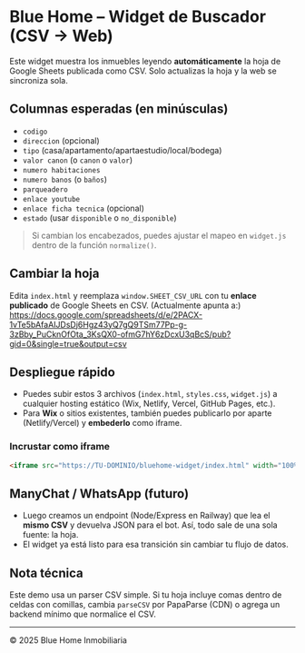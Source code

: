 # Blue Home – Widget de Buscador (CSV → Web)

Este widget muestra los inmuebles leyendo **automáticamente** la hoja de Google Sheets publicada como CSV. Solo actualizas la hoja y la web se sincroniza sola.

## Columnas esperadas (en minúsculas)
- `codigo`
- `direccion` (opcional)
- `tipo` (casa/apartamento/apartaestudio/local/bodega)
- `valor canon` (o `canon` o `valor`)
- `numero habitaciones`
- `numero banos` (o `baños`)
- `parqueadero`
- `enlace youtube`
- `enlace ficha tecnica` (opcional)
- `estado` (usar `disponible` o `no_disponible`)

> Si cambian los encabezados, puedes ajustar el mapeo en `widget.js` dentro de la función `normalize()`.

## Cambiar la hoja
Edita `index.html` y reemplaza `window.SHEET_CSV_URL` con tu **enlace publicado** de Google Sheets en CSV. (Actualmente apunta a:)
https://docs.google.com/spreadsheets/d/e/2PACX-1vTe5bAfaAIJDsDj6Hgz43yQ7gQ9TSm77Pp-g-3zBby_PuCknOfOta_3KsQX0-ofmG7hY6zDcxU3qBcS/pub?gid=0&single=true&output=csv

## Despliegue rápido
- Puedes subir estos 3 archivos (`index.html`, `styles.css`, `widget.js`) a cualquier hosting estático (Wix, Netlify, Vercel, GitHub Pages, etc.).
- Para **Wix** o sitios existentes, también puedes publicarlo por aparte (Netlify/Vercel) y **embederlo** como iframe.

### Incrustar como iframe
```html
<iframe src="https://TU-DOMINIO/bluehome-widget/index.html" width="100%" height="900" style="border:0;border-radius:12px;overflow:hidden;"></iframe>
```

## ManyChat / WhatsApp (futuro)
- Luego creamos un endpoint (Node/Express en Railway) que lea el **mismo CSV** y devuelva JSON para el bot. Así, todo sale de una sola fuente: la hoja.
- El widget ya está listo para esa transición sin cambiar tu flujo de datos.

## Nota técnica
Este demo usa un parser CSV simple. Si tu hoja incluye comas dentro de celdas con comillas, cambia `parseCSV` por PapaParse (CDN) o agrega un backend mínimo que normalice el CSV.

---
© 2025 Blue Home Inmobiliaria

